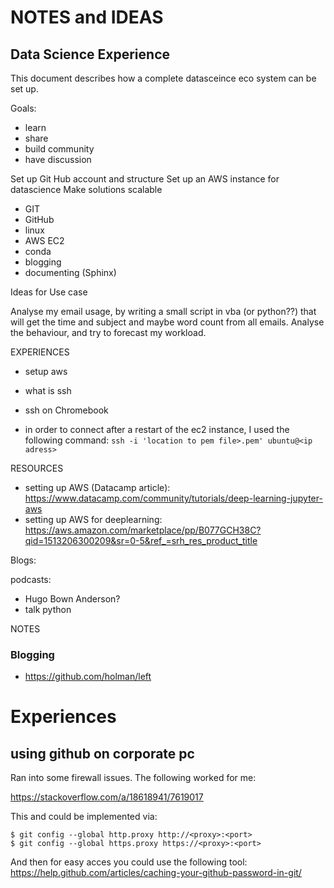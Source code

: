 # NOTES and IDEAS

## Data Science Experience

This document describes how a complete datasceince eco system can be set up.

Goals:
- learn
- share
- build community
- have discussion


Set up Git Hub account and structure
Set up an AWS instance for datascience
Make solutions scalable


* GIT
* GitHub
* linux
* AWS EC2
* conda
* blogging
* documenting (Sphinx)

Ideas for Use case

Analyse my email usage, by writing a small script in vba (or python??) that will
get the time and subject and maybe word count from all emails.
Analyse the behaviour, and try to forecast my workload.


EXPERIENCES

* setup aws
* what is ssh
* ssh on Chromebook

* in order to connect after a restart of the ec2 instance, I used the following command:
``ssh -i 'location to pem file>.pem' ubuntu@<ip adress>``




RESOURCES
* setting up AWS (Datacamp article): <https://www.datacamp.com/community/tutorials/deep-learning-jupyter-aws>
* setting up AWS for deeplearning: <https://aws.amazon.com/marketplace/pp/B077GCH38C?qid=1513206300209&sr=0-5&ref_=srh_res_product_title>


Blogs:

podcasts:
* Hugo Bown Anderson?
* talk python



NOTES

### Blogging
* https://github.com/holman/left



# Experiences

## using github on corporate pc
Ran into some firewall issues.
The following worked for me:


<https://stackoverflow.com/a/18618941/7619017>

This and could be implemented via:

```
$ git config --global http.proxy http://<proxy>:<port>
$ git config --global https.proxy https://<proxy>:<port>
```

And then for easy acces you could use the following tool:
<https://help.github.com/articles/caching-your-github-password-in-git/>
